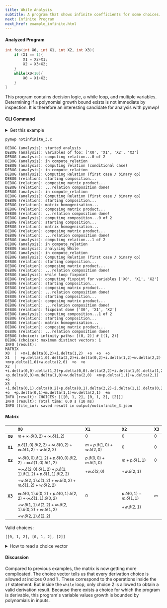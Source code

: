 ```yaml
---
title: While Analysis
subtitle: A program that shows infinite coefficients for some choices.
next: Infinite Program
next_href: example_infinite.html
---
```


#### Analyzed Program

```c
int foo(int X0, int X1, int X2, int X3){
    if (X1 == 1){
        X1 = X2+X1;
        X2 = X3+X2;
    }
    while(X0<10){
        X0 = X1+X2;
    }
}
```

This program contains decision logic, a while loop, and multiple variables.
Determining if a polynomial growth bound exists is not immediate by inspection.
It is therefore an interesting candidate for analysis with pymwp!


#### CLI Command

<details>
<summary>Get this example</summary>

```console
wget https://raw.githubusercontent.com/statycc/pymwp/main/c_files/not_infinite/notinfinite_3.c
```
</details>

<pre class="console">
<a class="btn btn-outline-light" data-bs-toggle="collapse" href="#outputLog" role="button" aria-expanded="false" aria-controls="outputLog"><i class="bi bi-play-fill"></i></a><code>pymwp notinfinite_3.c</code>
</pre>

<div class="collapse" id="outputLog"><div class="card card-body">

```
DEBUG (analysis): started analysis
DEBUG (analysis): variables of foo: ['X0', 'X1', 'X2', 'X3']
DEBUG (analysis): computing relation...0 of 2
DEBUG (analysis): in compute_relation
DEBUG (analysis): computing relation (conditional case)
DEBUG (analysis): in compute_relation
DEBUG (analysis): Computing Relation (first case / binary op)
DEBUG (relation): starting composition...
DEBUG (relation): composing matrix product...
DEBUG (relation): ...relation composition done!
DEBUG (analysis): in compute_relation
DEBUG (analysis): Computing Relation (first case / binary op)
DEBUG (relation): starting composition...
DEBUG (relation): matrix homogenisation...
DEBUG (relation): composing matrix product...
DEBUG (relation): ...relation composition done!
DEBUG (analysis): computing composition...0 of 2
DEBUG (relation): starting composition...
DEBUG (relation): matrix homogenisation...
DEBUG (relation): composing matrix product...
DEBUG (relation): ...relation composition done!
DEBUG (analysis): computing relation...1 of 2
DEBUG (analysis): in compute_relation
DEBUG (analysis): analysing While
DEBUG (analysis): in compute_relation
DEBUG (analysis): Computing Relation (first case / binary op)
DEBUG (relation): starting composition...
DEBUG (relation): composing matrix product...
DEBUG (relation): ...relation composition done!
DEBUG (analysis): while loop fixpoint
DEBUG (relation): computing fixpoint for variables ['X0', 'X1', 'X2']
DEBUG (relation): starting composition...
DEBUG (relation): composing matrix product...
DEBUG (relation): ...relation composition done!
DEBUG (relation): starting composition...
DEBUG (relation): composing matrix product...
DEBUG (relation): ...relation composition done!
DEBUG (relation): fixpoint done ['X0', 'X1', 'X2']
DEBUG (analysis): computing composition...1 of 2
DEBUG (relation): starting composition...
DEBUG (relation): matrix homogenisation...
DEBUG (relation): composing matrix product...
DEBUG (relation): ...relation composition done!
DEBUG (choice): infinity paths: [(0, 2)] # [(1, 2)]
DEBUG (choice): maximum distinct vectors: 1
INFO (result): 
MATRIX
X0  |  +m+i.delta(0,2)+i.delta(1,2)  +o  +o  +o
X1  |  +p.delta(1,0).delta(2,2)+i.delta(0,2)+i.delta(1,2)+w.delta(2,2)  +m+p.delta(1,0)+w.delta(2,0)  +o  +o
X2  |  +i.delta(0,0).delta(1,2)+p.delta(0,0).delta(2,2)+i.delta(1,0).delta(1,2)+i.delta(2,0).delta(1,2)+p.delta(1,1).delta(1,2)+p.delta(1,1).delta(2,2)+w.delta(2,1).delta(1,2)+i.delta(0,2)+m.delta(1,2)+w.delta(2,2)  +p.delta(0,0)+m.delta(1,0)+w.delta(2,0)  +m+p.delta(1,1)+w.delta(2,1)  +o
X3  |  +i.delta(0,1).delta(0,2)+p.delta(0,1).delta(2,2)+i.delta(1,1).delta(0,2)+w.delta(1,1).delta(2,2)+i.delta(2,1).delta(0,2)+w.delta(2,1).delta(2,2)+i.delta(1,2)  +o  +p.delta(0,1)+m.delta(1,1)+w.delta(2,1)  +m
INFO (result): CHOICES: [[[0, 1, 2], [0, 1, 2], [2]]]
INFO (result): Total time: 0.0 s (10 ms)
INFO (file_io): saved result in output/notinfinite_3.json
```
</div></div>

#### Matrix

<style>table tr td > span.math {font-size: 80%;}</style>

|          | `X0`                                                                                      | `X1`                            | `X2`                          | `X3` |
|----------|:------------------------------------------------------------------------------------------|:--------------------------------|:------------------------------|:-----|
| **`X0`** | $m+\infty.\delta(0,2)+\infty.\delta(1,2)$                                                 | $0$                             | $0$                           | $0$  |
|          |                                                                                           |                                 |                               |      |
| **`X1`** | $p.\delta(1,0).\delta(2,2)+\infty.\delta(0,2)+\infty.\delta(1,2)+w.\delta(2,2)$           | $m+p.\delta(1,0)+w.\delta(2,0)$ | $0$                           | $0$  |
|          |                                                                                           |                                 |                               |      |
| **`X2`** | $\infty.\delta(0,0).\delta(1,2)+p.\delta(0,0).\delta(2,2)+\infty.\delta(1,0).\delta(1,2)$ | $p.\delta(0,0)+m.\delta(1,0)$   | $m+p.\delta(1,1)$             | $0$  |
|          | $+\infty.\delta(2,0).\delta(1,2)+p.\delta(1,1).\delta(1,2)+p.\delta(1,1).\delta(2,2)$     | $+w.\delta(2,0)$                | $+w.\delta(2,1)$              |      |
|          | $+w.\delta(2,1).\delta(1,2)+\infty.\delta(0,2)+m.\delta(1,2)+w.\delta(2,2)$               |                                 |                               |      |
|          |                                                                                           |                                 |                               |      |
| **`X3`** | $\infty.\delta(0,1).\delta(0,2)+p.\delta(0,1).\delta(2,2)+\infty.\delta(1,1).\delta(0,2)$ | $0$                             | $p.\delta(0,1)+m.\delta(1,1)$ | $m$  |
|          | $+w.\delta(1,1).\delta(2,2)+\infty.\delta(2,1).\delta(0,2)+\infty.\delta(1,2)$            |                                 | $+w.\delta(2,1)$              |      |
|          | $+w.\delta(2,1).\delta(2,2)$                                                              |                                 |                               |      |

Valid choices:

```
[[0, 1, 2], [0, 1, 2], [2]]
```

<details>
<summary>How to read a choice vector</summary>

<pre>

choices:    ↓  ↓  ↓    ↓  ↓  ↓    ↓
          [[0, 1, 2], [0, 1, 2], [2]]
           └───────┘  └───────┘  └─┘
index:         0          1       2

</pre>

Read the vector like a regular expression and make one choice at each index.  
e.g., $[0,0,2]$ and $[1,0,2]$ are valid choices.
</details>


#### Discussion

Compared to previous examples, the matrix is now getting more complicated.
The choice vector tells us that every derivation choice is allowed at indices 0 and 1 . These correspond to the operations inside the `if` statement.
But inside the `while` loop, only choice 2 is allowed to obtain a valid derivation result.
Because there exists a choice for which the program is derivable, this program's variable values growth is bounded by polynomials in inputs.

